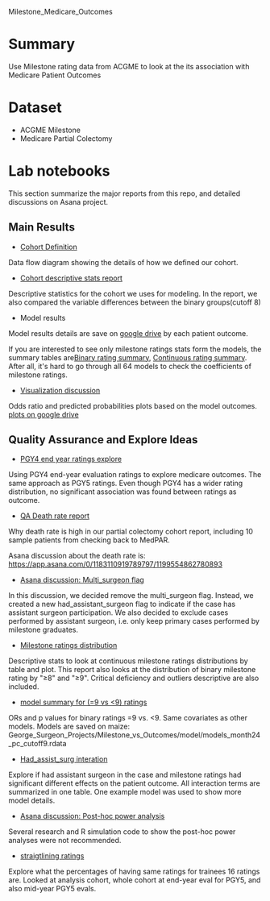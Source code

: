 Milestone_Medicare_Outcomes

# Summary

Use Milestone rating data from ACGME to look at the its association with Medicare Patient Outcomes

# Dataset

-   ACGME Milestone
-   Medicare Partial Colectomy

# Lab notebooks

This section summarize the major reports from this repo, and detailed discussions on Asana project.

## Main Results

- [Cohort Definition](misc_docs/Milestone_Data_Process/update_12_18.png)

Data flow diagram showing the details of how we defined our cohort.

- [Cohort descriptive stats report](code/model_summary/descriptives_analytic_data.pdf)

Descriptive statistics for the cohort we uses for modeling. In the report, we also compared the variable differences between the binary groups(cutoff 8)


- Model results

Model results details are save on [google drive](https://drive.google.com/drive/u/0/folders/1BoRqENjl6QqQ0gr72hrAZaJzUxb5UXgW) by each patient outcome.

If you are interested to see only milestone ratings stats form the models, the summary tables are[Binary rating summary](images/bin_model_summary.png), [Continuous rating summary](images/mean_model_summary.png). After all, it's hard to go through all 64 models to check the coefficients of milestone ratings.

- [Visualization discussion](https://app.asana.com/0/1183110919789797/1199373110557577)

Odds ratio and predicted probabilities plots based on the model outcomes. [plots on google drive](https://drive.google.com/drive/folders/14SgVkmbj_BfJKHGYXbST8iafauPtle7K)




## Quality Assurance and Explore Ideas

-   [PGY4 end year ratings explore](code/PGY4/PGY4_rating_brief.pdf)

Using PGY4 end-year evaluation ratings to explore medicare outcomes. The same approach as PGY5 ratings. Even though PGY4 has a wider rating distribution, no significant association was found between ratings as outcome.

-   [QA Death rate report](misc_docs/QA_death_rate_v1.pdf)

Why death rate is high in our partial colectomy cohort report, including 10 sample patients from checking back to MedPAR.

Asana discussion about the death rate is: https://app.asana.com/0/1183110919789797/1199554862780893

-   [Asana discussion: Multi_surgeon flag](https://app.asana.com/0/1183110919789797/1199373110557573)

In this discussion, we decided remove the multi_surgeon flag. Instead, we created a new had_assistant_surgeon flag to indicate if the case has assistant surgeon participation. We also decided to exclude cases performed by assistant surgeon, i.e. only keep primary cases performed by milestone graduates.

-   [Milestone ratings distribution](misc_docs/milestone_rating_distribution.pdf)

Descriptive stats to look at continuous milestone ratings distributions by table and plot. This report also looks at the distribution of binary milestone rating by "≥8" and "≥9". Critical deficiency and outliers descriptive are also included.


- [model summary for (=9 vs <9) ratings](images/model_cutoff9_coef_summary.png)

ORs and p values for binary ratings =9 vs. <9. Same covariates as other models. Models are saved on maize: George_Surgeon_Projects/Milestone_vs_Outcomes/model/models_month24_pc_cutoff9.rdata


- [Had_assist_surg interation](misc_docs/interaction_asssit_surg.pdf)

Explore if had assistant surgeon in the case and milestone ratings had significant different effects on the patient outcome. All interaction terms are summarized in one table. One example model was used to show more model details.

- [Asana discussion: Post-hoc power analysis](https://app.asana.com/0/1183110919789797/1199379804396909)

Several research and R simulation code to show the post-hoc power analyses were not recommended.

- [straigtlining ratings](code/data_QA/straightline.pdf)

Explore what the percentages of having same ratings for trainees 16 ratings are. Looked at analysis cohort, whole cohort at end-year eval for PGY5, and also mid-year PGY5 evals.
